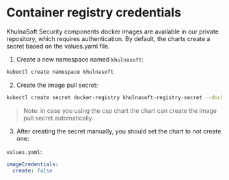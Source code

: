 # Container registry credentials

KhulnaSoft Security components docker images are available in our private repository, which requires authentication. By default, the charts create a secret based on the values.yaml file.

1. Create a new namespace named `khulnasoft`:

```bash
kubectl create namespace khulnasoft
```

2. Create the image pull secret:

```bash
kubectl create secret docker-registry khulnasoft-registry-secret --docker-server="registry.khulnasoft.com" --namespace khulnasoft --docker-username="user@example.com" --docker-password="<Password>" --docker-email="user@example.com"
```

> Note: in case you using the csp chart the chart can create the image pull secret automatically.

3. After creating the secret manually, you should set the chart to not create one:

`values.yaml`:

```yaml
imageCredentials:
  create: false
```
